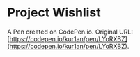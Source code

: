 # Project  Wishlist

A Pen created on CodePen.io. Original URL: [https://codepen.io/kur1an/pen/LYoRXBZ](https://codepen.io/kur1an/pen/LYoRXBZ).

